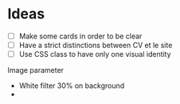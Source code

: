 # Ideas
- [ ] Make some cards in order to be clear
- [ ] Have a strict distinctions between CV et le site
- [ ] Use CSS class to have only one visual identity

Image parameter
- White filter 30% on background
- 